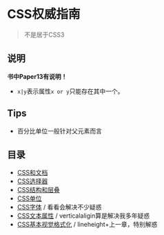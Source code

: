 # CSS权威指南
> 不是居于CSS3

## 说明

**书中Paper13有说明！**

* `x|y`表示属性`x or y`只能存在其中一个。

## Tips

* 百分比单位一般针对父元素而言

## 目录

* [CSS和文档](https://github.com/JiangWeixian/JS-Books/tree/master/CSS%E6%9D%83%E5%A8%81%E6%8C%87%E5%8D%97)
* [CSS选择器](https://github.com/JiangWeixian/JS-Books/tree/master/CSS%E6%9D%83%E5%A8%81%E6%8C%87%E5%8D%97/CSS%E9%80%89%E6%8B%A9%E5%99%A8)
* [CSS结构和层叠](https://github.com/JiangWeixian/JS-Books/tree/master/CSS%E6%9D%83%E5%A8%81%E6%8C%87%E5%8D%97/CSS%E7%BB%93%E6%9E%84%E5%92%8C%E5%B1%82%E5%8F%A0)
* [CSS单位](https://github.com/JiangWeixian/JS-Books/tree/master/CSS%E6%9D%83%E5%A8%81%E6%8C%87%E5%8D%97/CSS%E5%8D%95%E4%BD%8D)
* [CSS字体](https://github.com/JiangWeixian/JS-Books/tree/master/CSS%E6%9D%83%E5%A8%81%E6%8C%87%E5%8D%97/CSS%E5%AD%97%E4%BD%93) / 看看会解决不少疑惑
* [CSS文本属性](https://github.com/JiangWeixian/JS-Books/tree/master/CSS%E6%9D%83%E5%A8%81%E6%8C%87%E5%8D%97/CSS%E6%96%87%E6%9C%AC%E5%B1%9E%E6%80%A7) / verticalaligin算是解决我多年疑惑
* [CSS基本视觉格式化](https://github.com/JiangWeixian/JS-Books/tree/master/CSS%E6%9D%83%E5%A8%81%E6%8C%87%E5%8D%97/CSS%E5%9F%BA%E6%9C%AC%E8%A7%86%E8%A7%89%E6%A0%BC%E5%BC%8F%E5%8C%96) / lineheight+上一章，特别解惑
